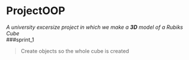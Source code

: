 # ProjectOOP
_A university excersize project in which we make a **3D** model of a Rubiks Cube_  
###sprint_1
> Create objects so the whole cube is created
